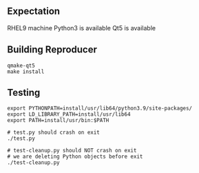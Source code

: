 Expectation
------------
RHEL9 machine
Python3 is available
Qt5 is available

Building Reproducer
--------
```
qmake-qt5
make install
```

Testing
--------
```
export PYTHONPATH=install/usr/lib64/python3.9/site-packages/
export LD_LIBRARY_PATH=install/usr/lib64
export PATH=install/usr/bin:$PATH

# test.py should crash on exit
./test.py

# test-cleanup.py should NOT crash on exit
# we are deleting Python objects before exit
./test-cleanup.py
```
